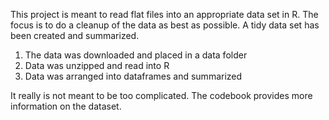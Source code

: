 This project is meant to read flat files into an appropriate data set in R. The focus is to do a cleanup of the data as best as possible. A tidy data set has been created and summarized.

1. The data was downloaded and placed in a data folder
2. Data was unzipped and read into R
3. Data was arranged into dataframes and summarized


It really is not meant to be too complicated.
The codebook provides more information on the dataset.